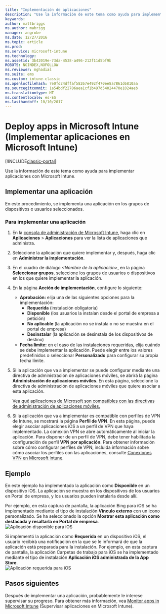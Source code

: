 ```yaml
---
title: "Implementación de aplicaciones"
description: "Use la información de este tema como ayuda para implementar aplicaciones con Microsoft Intune."
keywords: 
author: mattbriggs
ms.author: mabrigg
manager: angrobe
ms.date: 12/27/2016
ms.topic: article
ms.prod: 
ms.service: microsoft-intune
ms.technology: 
ms.assetid: 3b42019e-73da-4538-a496-212f11d5bf9b
ROBOTS: NOINDEX,NOFOLLOW
ms.reviewer: mghadial
ms.suite: ems
ms.custom: intune-classic
ms.openlocfilehash: 7e0fd24dffaf58267e492f470ee8a7861d6810aa
ms.sourcegitcommit: 1a54bdf22786aea1cf1b497d54024470e1024aeb
ms.translationtype: HT
ms.contentlocale: es-ES
ms.lasthandoff: 10/10/2017
---
```

# <a name="deploy-apps-in-microsoft-intune"></a>Deploy apps in Microsoft Intune (Implementar aplicaciones en Microsoft Intune)

[!INCLUDE[classic-portal](../includes/classic-portal.md)]

Use la información de este tema como ayuda para implementar aplicaciones con Microsoft Intune.


## <a name="deploy-an-app"></a>Implementar una aplicación
En este procedimiento, se implementa una aplicación en los grupos de dispositivos o usuarios seleccionados.

### <a name="to-deploy-an-app"></a>Para implementar una aplicación

1. En la [consola de administración de Microsoft Intune](https://manage.microsoft.com), haga clic en **Aplicaciones** &gt; **Aplicaciones** para ver la lista de aplicaciones que administra.

2.  Seleccione la aplicación que quiere implementar y, después, haga clic en **Administrar la implementación**.

3.  En el cuadro de diálogo *&lt;Nombre de la aplicación&gt;*, en la página **Seleccionar grupos**, seleccione los grupos de usuarios o dispositivos en los que quiere implementar la aplicación.

4.  En la página **Acción de implementación**, configure lo siguiente:

    - **Aprobación:** elija una de las siguientes opciones para la implementación:
        - **Requerida** (instalación obligatoria)
        - **Disponible** (los usuarios la instalan desde el portal de empresa a petición)
        - **No aplicable** (la aplicación no se instala o no se muestra en el portal de empresa)
        - **Desinstalar** (la aplicación se desinstala de los dispositivos de destino)
    - **Fecha límite:** en el caso de las instalaciones requeridas, elija cuándo se debe implementar la aplicación. Puede elegir entre los valores predefinidos o seleccionar **Personalizado** para configurar su propia fecha límite.

5. Si la aplicación que va a implementar se puede configurar mediante una directiva de administración de aplicaciones móviles, se abrirá la página **Administración de aplicaciones móviles**. En esta página, seleccione la directiva de administración de aplicaciones móviles que quiere asociar a esta aplicación.

    [Vea qué aplicaciones de Microsoft son compatibles con las directivas de administración de aplicaciones móviles.](https://www.microsoft.com/server-cloud/products/microsoft-intune/partners.aspx)

6. Si la aplicación que va a implementar es compatible con perfiles de VPN de Intune, se mostrará la página **Perfil de VPN**. En esta página, puede elegir asociar aplicaciones iOS a un perfil de VPN que haya implementado. La conexión VPN se abre automáticamente al iniciar la aplicación. Para disponer de un perfil de VPN, debe tener habilitada la configuración de perfil **VPN por aplicación**.
 Para obtener información sobre cómo configurar perfiles de VPN, incluida información sobre cómo asociar los perfiles con las aplicaciones, consulte [Conexiones VPN en Microsoft Intune](vpn-connections-in-microsoft-intune.md).

<!---
>[!TIP]
>If an end user previously installed an iOS app and you now deploy it with a deployment action of **Available**, Intune will automatically begin to manage that app with no further action required by you, or the end-user.
--->

## <a name="example"></a>Ejemplo

En este ejemplo ha implementado la aplicación como **Disponible** en un dispositivo iOS.
La aplicación se muestra en los dispositivos de los usuarios en Portal de empresa, y los usuarios pueden instalarla desde allí.

Por ejemplo, en esta captura de pantalla, la aplicación Bing para iOS se ha implementado mediante el tipo de instalación **Vínculo externo** con un icono personalizado. Se ha seleccionado la opción **Mostrar esta aplicación como destacada y resaltarla en Portal de empresa**.  
![Aplicación disponible para iOS](./media/available-install-on-iOS.png)

Si implementó la aplicación como **Requerida** en un dispositivo iOS, el usuario recibirá una notificación en la que se le informará de que la aplicación está preparada para la instalación. Por ejemplo, en esta captura de pantalla, la aplicación Carpetas de trabajo para iOS se ha implementado mediante el tipo de instalación **Aplicación iOS administrada de la App Store**.  
![Aplicación requerida para iOS](./media/iOS-Required-install.PNG)

## <a name="next-steps"></a>Pasos siguientes

Después de implementar una aplicación, probablemente le interese supervisar su progreso. Para obtener más información, vea [Monitor apps in Microsoft Intune](monitor-apps-in-microsoft-intune.md) (Supervisar aplicaciones en Microsoft Intune).
